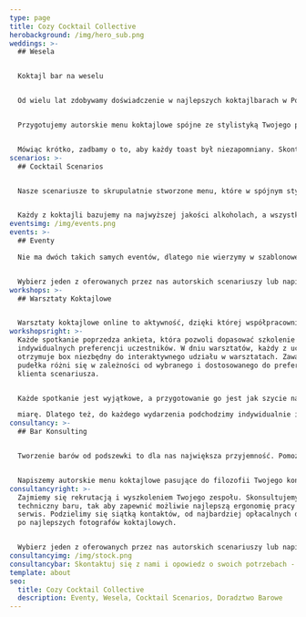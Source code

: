 ```yaml
---
type: page
title: Cozy Cocktail Collective
herobackground: /img/hero_sub.png
weddings: >-
  ## Wesela


  Koktajl bar na weselu


  Od wielu lat zdobywamy doświadczenie w najlepszych koktajlbarach w Polsce i na świecie. Teraz przeniesiemy najwyższą jakość w organizacji i obsłudze baru na Twoje wesele.


  Przygotujemy autorskie menu koktajlowe spójne ze stylistyką Twojego przyjęcia, zaaranżujemy bar, dobierzemy wina i przygotujemy selekcję alkoholi premium.


  Mówiąc krótko, zadbamy o to, aby każdy toast był niezapomniany. Skontaktuj się z nami, opowiedz nam o swoim wymarzonym weselu, a my przygotujemy dla Ciebie spersonalizowaną ofertę.
scenarios: >-
  ## Cocktail Scenarios


  Nasze scenariusze to skrupulatnie stworzone menu, które w spójnym stylu łączą ze sobą koktajle wytrawne i słodkie, długie i krótkie, intensywne i orzeźwiające. Dzięki temu każdy z gości Twojego wydarzenia będzie mógł odnaleźć coś dla siebie. 


  Każdy z koktajli bazujemy na najwyższej jakości alkoholach, a wszystkie składniki przygotowujemy sami według naszych receptur w duchu zero waste. Jeżeli nie znalazłeś scenariusza dla siebie - nie martw się - z wielką przyjemnością napiszemy spersonalizowane menu dostosowane do Twoich potrzeb.
eventsimg: /img/events.png
events: >-
  ## Eventy 

  Nie ma dwóch takich samych eventów, dlatego nie wierzymy w szablonowe rozwiązania. Niezależnie od tego czy organizujesz dużą , firmową imprezę czy też potrzebujesz kamerlanej usługi barowej na prywatne spotkanie - chętnie Ci pomożemy.


  Wybierz jeden z oferowanych przez nas autorskich scenariuszy lub napisz do nas, i pozwól nam zaprojektować bar na Twoje wydarzenie.
workshops: >-
  ## Warsztaty Koktajlowe


  Warsztaty koktajlowe online to aktywność, dzięki której współpracownicy nie tylko się zintegrują, ale również będą mieli szansę zdobyć nowe umiejętności. Nauczymy obsługi podstawowego sprzętu barmańskiego, opowiemy o historii wybranych koktajli i podpowiemy jak przygotować składniki i półprodukty. Dzięki nowo zdobytym umiejętnościom będziecie mogli raczyć siebie i innych pysznymi koktajlami w domowym zaciszu.
workshopsright: >-
  Każde spotkanie poprzedza ankieta, która pozwoli dopasować szkolenie do
  indywidualnych preferencji uczestników. W dniu warsztatów, każdy z uczestników
  otrzymuje box niezbędny do interaktywnego udziału w warsztatach. Zawartość
  pudełka różni się w zależności od wybranego i dostosowanego do preferencji
  klienta scenariusza. 


  Każde spotkanie jest wyjątkowe, a przygotowanie go jest jak szycie na

  miarę. Dlatego też, do każdego wydarzenia podchodzimy indywidualnie i ustalamy jego koszt na podstawie potrzeb i preferencji klienta.
consultancy: >-
  ## Bar Konsulting


  Tworzenie barów od podszewki to dla nas największa przyjemność. Pomożemy Ci zarówno jeżeli masz już funkcjonujący bar i chcesz usprawnić działalnośc tej częsci restauracji, a także jeśli potrzebujesz doradztwa przy całkowicie nowym projekcie


  Napiszemy autorskie menu koktajlowe pasujące do filozofii Twojego konceptu, wyselekcjonujemy wina, piwa, alkohole mocne oraz napoje bezalkoholowe. Rozpiszemy receptury, wyliczymy marżę i odpowiednio wycenimy wszystkie pozycje w menu
consultancyright: >-
  Zajmiemy się rekrutacją i wyszkoleniem Twojego zespołu. Skonsultujemy projekt
  techniczny baru, tak aby zapewnić możliwie najlepszą ergonomię pracy i sprawny
  serwis. Podzielimy się siątką kontaktów, od najbardziej opłacalnych dostawców
  po najlepszych fotografów koktajlowych.


  Wybierz jeden z oferowanych przez nas autorskich scenariuszy lub napisz do nas, i pozwól nam zaprojektować bar na Twoje wydarzenie.
consultancyimg: /img/stock.png
consultancybar: Skontaktuj się z nami i opowiedz o swoich potrzebach - my zajmiemy się resztą.
template: about
seo:
  title: Cozy Cocktail Collective
  description: Eventy, Wesela, Cocktail Scenarios, Doradztwo Barowe
---
```

